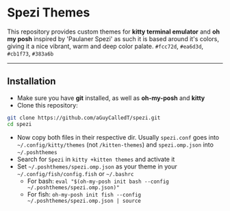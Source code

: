 # Spezi Themes

This repository provides custom themes for **kitty terminal emulator** and **oh my posh** inspired by 'Paulaner Spezi' as such it is based around it's colors, giving it a nice vibrant, warm and deep color palate.
`#fcc72d`, `#ea6d3d`, `#cb1f73`, `#383a6b`

---

## Installation
* Make sure you have **git** installed, as well as **oh-my-posh** and **kitty**
* Clone this repository:
```bash
git clone https://github.com/aGuyCalledT/spezi.git
cd spezi
```
- Now copy both files in their respective dir. Usually `spezi.conf` goes into `~/.config/kitty/themes` (not `/kitten-themes`) and `spezi.omp.json` into `~/.poshthemes`
- Search for `Spezi` in `kitty +kitten themes` and activate it
- Set `~/.poshthemes/spezi.omp.json` as your theme in your `~/.config/fish/config.fish` or `~/.bashrc`
    * For bash: `eval "$(oh-my-posh init bash --config ~/.poshthemes/spezi.omp.json)"`
    * For fish: `oh-my-posh init fish --config ~/.poshthemes/spezi.omp.json | source`
